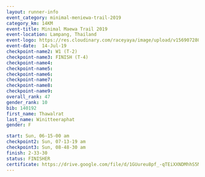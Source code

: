 ```yaml
---
layout: runner-info 
event_category: minimal-meniewa-trail-2019 
category_km: 14KM 
event-title: Minimal Maewa Trail 2019 
event-location: Lampang, Thailand 
event-logo: https://res.cloudinary.com/raceyaya/image/upload/v1569072805/logo/minimal-trail_ktnvsp.jpg 
event-date:  14-Jul-19 
checkpoint-name2: W1 (T-2) 
checkpoint-name3: FINISH (T-4) 
checkpoint-name4: 
checkpoint-name5: 
checkpoint-name6: 
checkpoint-name7: 
checkpoint-name8: 
checkpoint-name9: 
overall_rank: 47
gender_rank: 10
bib: 140192
first_name: Thawalrat
last_name: Winitteeraphat
gender: F

start: Sun, 06-15-00 am
checkpoint2: Sun, 07-13-19 am
checkpoint3: Sun, 08-48-30 am
finish: 2-33-30
status: FINISHER
certificate: https://drive.google.com/file/d/1GUureu8pf_-qTEiXXNDMhhS5MVQt38Jq/view?usp=sharing
---
```

